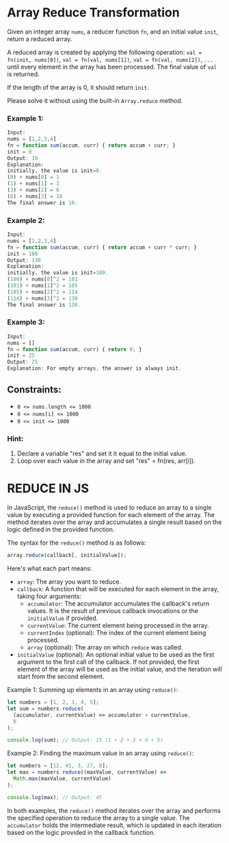 # Array Reduce Transformation

Given an integer array `nums`, a reducer function `fn`, and an initial value `init`, return a reduced array.

A reduced array is created by applying the following operation: `val = fn(init, nums[0])`, `val = fn(val, nums[1])`, `val = fn(val, nums[2])`, `...` until every element in the array has been processed. The final value of `val` is returned.

If the length of the array is 0, it should return `init`.

Please solve it without using the built-in `Array.reduce` method.

### Example 1:

```javascript
Input:
nums = [1,2,3,4]
fn = function sum(accum, curr) { return accum + curr; }
init = 0
Output: 10
Explanation:
initially, the value is init=0.
(0) + nums[0] = 1
(1) + nums[1] = 3
(3) + nums[2] = 6
(6) + nums[3] = 10
The final answer is 10.
```

### Example 2:

```javascript
Input:
nums = [1,2,3,4]
fn = function sum(accum, curr) { return accum + curr * curr; }
init = 100
Output: 130
Explanation:
initially, the value is init=100.
(100) + nums[0]^2 = 101
(101) + nums[1]^2 = 105
(105) + nums[2]^2 = 114
(114) + nums[3]^2 = 130
The final answer is 130.
```

### Example 3:

```javascript
Input:
nums = []
fn = function sum(accum, curr) { return 0; }
init = 25
Output: 25
Explanation: For empty arrays, the answer is always init.
```

## Constraints:

- `0 <= nums.length <= 1000`
- `0 <= nums[i] <= 1000`
- `0 <= init <= 1000`

### Hint:

1. Declare a variable "res" and set it it equal to the initial value.
2. Loop over each value in the array and set "res" = fn(res, arr[i]).

# REDUCE IN JS

In JavaScript, the `reduce()` method is used to reduce an array to a single value by executing a provided function for each element of the array. The method iterates over the array and accumulates a single result based on the logic defined in the provided function.

The syntax for the `reduce()` method is as follows:

```javascript
array.reduce(callback[, initialValue]);
```

Here's what each part means:

- `array`: The array you want to reduce.
- `callback`: A function that will be executed for each element in the array, taking four arguments:
  - `accumulator`: The accumulator accumulates the callback's return values. It is the result of previous callback invocations or the `initialValue` if provided.
  - `currentValue`: The current element being processed in the array.
  - `currentIndex` (optional): The index of the current element being processed.
  - `array` (optional): The array on which `reduce` was called.
- `initialValue` (optional): An optional initial value to be used as the first argument to the first call of the callback. If not provided, the first element of the array will be used as the initial value, and the iteration will start from the second element.

Example 1: Summing up elements in an array using `reduce()`:

```javascript
let numbers = [1, 2, 3, 4, 5];
let sum = numbers.reduce(
  (accumulator, currentValue) => accumulator + currentValue,
  0
);

console.log(sum); // Output: 15 (1 + 2 + 3 + 4 + 5)
```

Example 2: Finding the maximum value in an array using `reduce()`:

```javascript
let numbers = [12, 45, 3, 27, 8];
let max = numbers.reduce((maxValue, currentValue) =>
  Math.max(maxValue, currentValue)
);

console.log(max); // Output: 45
```

In both examples, the `reduce()` method iterates over the array and performs the specified operation to reduce the array to a single value. The `accumulator` holds the intermediate result, which is updated in each iteration based on the logic provided in the callback function.
